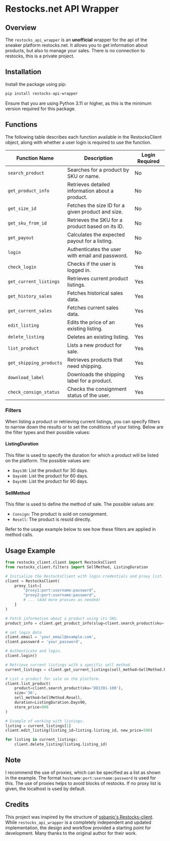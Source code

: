 # Restocks.net API Wrapper

## Overview
The `restocks_api_wrapper` is an **unofficial** wrapper for the api of the sneaker platform restocks.net. It allows you to get information about products, but also to manage your sales. There is no connection to restocks, this is a private project.

## Installation

Install the package using pip:

```bash
pip install restocks-api-wrapper
```
Ensure that you are using Python 3.11 or higher, as this is the minimum version required for this package.

## Functions
The following table describes each function available in the RestocksClient object, along with whether a user login is required to use the function.

| Function Name         | Description                                         | Login Required |
|-----------------------|-----------------------------------------------------|----------------|
| `search_product`      | Searches for a product by SKU or name.              | No             |
| `get_product_info`    | Retrieves detailed information about a product.     | No             |
| `get_size_id`         | Fetches the size ID for a given product and size.   | No             |
| `get_sku_from_id`     | Retrieves the SKU for a product based on its ID.    | No             |
| `get_payout`          | Calculates the expected payout for a listing.       | No             |
| `login`               | Authenticates the user with email and password.     | No             |
| `check_login`         | Checks if the user is logged in.                    | Yes            |
| `get_current_listings`| Retrieves current product listings.                 | Yes            |
| `get_history_sales`   | Fetches historical sales data.                      | Yes            |
| `get_current_sales`   | Fetches current sales data.                         | Yes            |
| `edit_listing`        | Edits the price of an existing listing.             | Yes            |
| `delete_listing`      | Deletes an existing listing.                        | Yes            |
| `list_product`        | Lists a new product for sale.                       | Yes            |
| `get_shipping_products` | Retrieves products that need shipping.            | Yes            |
| `download_label`      | Downloads the shipping label for a product.         | Yes            |
| `check_consign_status`| Checks the consignment status of the user.          | Yes            |

### Filters

When listing a product or retrieving current listings, you can specify filters to narrow down the results or to set the conditions of your listing. Below are the filter types and their possible values:

#### ListingDuration
This filter is used to specify the duration for which a product will be listed on the platform. The possible values are:

- `Days30`: List the product for 30 days.
- `Days60`: List the product for 60 days.
- `Days90`: List the product for 90 days.

#### SellMethod
This filter is used to define the method of sale. The possible values are:

- `Consign`: The product is sold on consignment.
- `Resell`: The product is resold directly.

Refer to the usage example below to see how these filters are applied in method calls.

## Usage Example

```python
from restocks_client.client import RestocksClient
from restocks_client.filters import SellMethod, ListingDuration

# Initialize the RestocksClient with login credentials and proxy list.
client = RestocksClient(
    proxy_list=[
        "proxy1:port:username:password",
        "proxy2:port:username:password",
        # ... (Add more proxies as needed)
    ]
)

# Fetch information about a product using its SKU.
product_info = client.get_product_info(slug=client.search_product(sku='DD1391-100').slug)

# set login data
client.email = 'your_email@example.com',
client.password = 'your_password',

# Authenticate and login.
client.login()

# Retrieve current listings with a specific sell method.
current_listings = client.get_current_listings(sell_method=SellMethod.Resell)

# List a product for sale on the platform.
client.list_product(
    product=client.search_product(sku='DD1391-100'),
    size='36',
    sell_method=SellMethod.Resell,
    duration=ListingDuration.Days90,
    store_price=900
)

# Example of working with listings.
listing = current_listings[1]
client.edit_listing(listing_id=listing.listing_id, new_price=500)

for listing in current_listings:
    client.delete_listing(listing.listing_id)
```

## Note
I recommend the use of proxies, which can be specified as a list as shown in the example. The format `hostname:port:username:password` is used for this. The use of proxies helps to avoid blocks of restocks. If no proxy list is given, the localhost is used by default.

## Credits

This project was inspired by the structure of [ssbanjo's Restocks-client](https://github.com/ssbanjo/Restocks-client). While `restocks_api_wrapper` is a completely independent and updated implementation, the design and workflow provided a starting point for development. Many thanks to the original author for their work.


